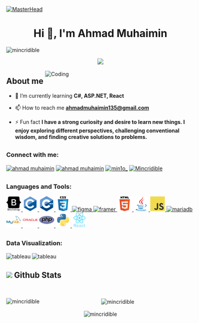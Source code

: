 [![MasterHead](https://thumbs.gfycat.com/ContentYellowGenet-size_restricted.gif)](https://zoro.to)
<h1 align="center">Hi 👋, I'm Ahmad Muhaimin</h1>
<p align="left"> <img src="https://komarev.com/ghpvc/?username=mincridible&label=Profile%20views&color=0e75b6&style=flat" alt="mincridible" /> </p>
<p align="center">
  <a href="https://github.com/DenverCoder1/readme-typing-svg"><img src="https://readme-typing-svg.herokuapp.com?font=Time+New+Roman&color=cyan&size=25&center=true&vCenter=true&width=600&height=100&lines=Data+Engineering+Student;Failure+is+success+in+progress"></a>
</p>

<img align="right" alt="Coding" width="400" src="https://i.pinimg.com/originals/e4/26/70/e426702edf874b181aced1e2fa5c6cde.gif">

## **About me**


- 🌱 I’m currently learning **C#, ASP.NET, React**

- 📫 How to reach me **ahmadmuhaimin135@gmail.com**

- ⚡ Fun fact **I have a strong curiosity and desire to learn new things. I enjoy exploring different perspectives, challenging conventional wisdom, and finding creative solutions to problems.**

## <h3 align="left">Connect with me:</h3>


<p align="left">
<a href="https://www.kaggle.com/mincridible" target="blank"><img align="center" src="https://raw.githubusercontent.com/rahuldkjain/github-profile-readme-generator/master/src/images/icons/Social/kaggle.svg" alt="ahmad muhaimin" height="30" width="40" /></a>
<a href="https://fb.com/ahmad muhaimin" target="blank"><img align="center" src="https://raw.githubusercontent.com/rahuldkjain/github-profile-readme-generator/master/src/images/icons/Social/facebook.svg" alt="ahmad muhaimin" height="30" width="40" /></a>
<a href="https://instagram.com/min1o_" target="blank"><img align="center" src="https://raw.githubusercontent.com/rahuldkjain/github-profile-readme-generator/master/src/images/icons/Social/instagram.svg" alt="min1o_" height="30" width="40" /></a>
<a href="https://discord.gg/Mincridible" target="blank"><img align="center" src="https://raw.githubusercontent.com/rahuldkjain/github-profile-readme-generator/master/src/images/icons/Social/discord.svg" alt="Mincridible" height="30" width="40" /></a>
</p>


## <h3 align="left">Languages and Tools:</h3>
<p align="left"> <a href="https://getbootstrap.com" target="_blank" rel="noreferrer"> <img src="https://raw.githubusercontent.com/devicons/devicon/master/icons/bootstrap/bootstrap-plain-wordmark.svg" alt="bootstrap" width="40" height="40"/> </a> <a href="https://www.cprogramming.com/" target="_blank" rel="noreferrer"> <img src="https://raw.githubusercontent.com/devicons/devicon/master/icons/c/c-original.svg" alt="c" width="40" height="40"/> </a> <a href="https://www.w3schools.com/cpp/" target="_blank" rel="noreferrer"> <img src="https://raw.githubusercontent.com/devicons/devicon/master/icons/cplusplus/cplusplus-original.svg" alt="cplusplus" width="40" height="40"/> </a> <a href="https://www.w3schools.com/css/" target="_blank" rel="noreferrer"> <img src="https://raw.githubusercontent.com/devicons/devicon/master/icons/css3/css3-original-wordmark.svg" alt="css3" width="40" height="40"/> </a> <a href="https://www.figma.com/" target="_blank" rel="noreferrer"> <img src="https://www.vectorlogo.zone/logos/figma/figma-icon.svg" alt="figma" width="40" height="40"/> </a> <a href="https://www.framer.com/" target="_blank" rel="noreferrer"> <img src="https://www.vectorlogo.zone/logos/framer/framer-icon.svg" alt="framer" width="40" height="40"/> </a> <a href="https://www.w3.org/html/" target="_blank" rel="noreferrer"> <img src="https://raw.githubusercontent.com/devicons/devicon/master/icons/html5/html5-original-wordmark.svg" alt="html5" width="40" height="40"/> </a> <a href="https://www.java.com" target="_blank" rel="noreferrer"> <img src="https://raw.githubusercontent.com/devicons/devicon/master/icons/java/java-original.svg" alt="java" width="40" height="40"/> </a> <a href="https://developer.mozilla.org/en-US/docs/Web/JavaScript" target="_blank" rel="noreferrer"> <img src="https://raw.githubusercontent.com/devicons/devicon/master/icons/javascript/javascript-original.svg" alt="javascript" width="40" height="40"/> </a> <a href="https://mariadb.org/" target="_blank" rel="noreferrer"> <img src="https://www.vectorlogo.zone/logos/mariadb/mariadb-icon.svg" alt="mariadb" width="40" height="40"/> </a> <a href="https://www.mysql.com/" target="_blank" rel="noreferrer"> <img src="https://raw.githubusercontent.com/devicons/devicon/master/icons/mysql/mysql-original-wordmark.svg" alt="mysql" width="40" height="40"/> </a> <a href="https://www.oracle.com/" target="_blank" rel="noreferrer"> <img src="https://raw.githubusercontent.com/devicons/devicon/master/icons/oracle/oracle-original.svg" alt="oracle" width="40" height="40"/> </a> <a href="https://www.php.net" target="_blank" rel="noreferrer"> <img src="https://raw.githubusercontent.com/devicons/devicon/master/icons/php/php-original.svg" alt="php" width="40" height="40"/> </a> <a href="https://www.python.org" target="_blank" rel="noreferrer"> <img src="https://raw.githubusercontent.com/devicons/devicon/master/icons/python/python-original.svg" alt="python" width="40" height="40"/> </a> <a href="https://reactjs.org/" target="_blank" rel="noreferrer"> <img src="https://raw.githubusercontent.com/devicons/devicon/master/icons/react/react-original-wordmark.svg" alt="react" width="40" height="40"/> </a> </p>



## <h3 align="left">Data Visualization:</h3>
<p align="left"> 
<img src="https://cdnl.tblsft.com/sites/default/files/pages/tableau_cmyk_2015.png" alt="tableau" width="240" height="60"/>
<img src="https://deepinthecode.com/wp-content/uploads/2022/08/powerbi.jpg" alt="tableau" width="140" height="60"/></p>




## <img src="https://media.giphy.com/media/iY8CRBdQXODJSCERIr/giphy.gif" width="35"><b> Github Stats </b>
<br>

<div align="center">

<p><img align="left" src="https://github-readme-stats.vercel.app/api/top-langs?username=mincridible&show_icons=true&locale=en&layout=compact" alt="mincridible" /></p>

<p>&nbsp;<img align="center" src="https://github-readme-stats.vercel.app/api?username=mincridible&show_icons=true&locale=en" alt="mincridible" /></p>

<p><img align="center" src="https://github-readme-streak-stats.herokuapp.com/?user=mincridible&" alt="mincridible" /></p>

</a>
</div>


